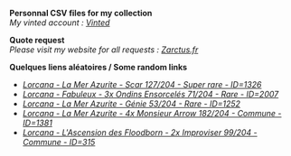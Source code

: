**Personnal CSV files for my collection**  
*My vinted account : [Vinted](https://www.vinted.fr/member/223153477)*

**Quote request**  
*Please visit my website for all requests : [Zarctus.fr](https://www.zarctus.fr/)*


**Quelques liens aléatoires / Some random links**
- *[Lorcana - La Mer Azurite - Scar 127/204 - Super rare - ID=1326](https://www.vinted.fr/items/6703835445-lorcana-la-mer-azurite-scar-127204-super-rare-id1326)*
- *[Lorcana - Fabuleux - 3x Ondins Ensorcelés 71/204 - Rare - ID=2007](https://www.vinted.fr/items/6975283175-lorcana-fabuleux-3x-ondins-ensorceles-71204-rare-id2007)*
- *[Lorcana - La Mer Azurite - Génie 53/204 - Rare - ID=1252](https://www.vinted.fr/items/6781508381-lorcana-la-mer-azurite-genie-53204-rare-id1252)*
- *[Lorcana - La Mer Azurite - 4x Monsieur Arrow 182/204 - Commune - ID=1381](https://www.vinted.fr/items/7017766403-lorcana-la-mer-azurite-4x-monsieur-arrow-182204-commune-id1381)*
- *[Lorcana - L'Ascension des Floodborn - 2x Improviser 99/204 - Commune - ID=315](https://www.vinted.fr/items/6069528334-lorcana-lascension-des-floodborn-2x-improviser-99204-commune-id315)*
